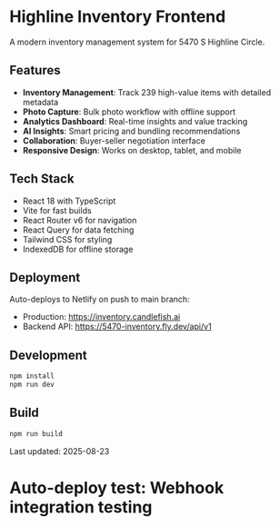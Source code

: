 # Highline Inventory Frontend

A modern inventory management system for 5470 S Highline Circle.

## Features

- **Inventory Management**: Track 239 high-value items with detailed metadata
- **Photo Capture**: Bulk photo workflow with offline support
- **Analytics Dashboard**: Real-time insights and value tracking
- **AI Insights**: Smart pricing and bundling recommendations
- **Collaboration**: Buyer-seller negotiation interface
- **Responsive Design**: Works on desktop, tablet, and mobile

## Tech Stack

- React 18 with TypeScript
- Vite for fast builds
- React Router v6 for navigation
- React Query for data fetching
- Tailwind CSS for styling
- IndexedDB for offline storage

## Deployment

Auto-deploys to Netlify on push to main branch:
- Production: https://inventory.candlefish.ai
- Backend API: https://5470-inventory.fly.dev/api/v1

## Development

```bash
npm install
npm run dev
```

## Build

```bash
npm run build
```

Last updated: 2025-08-23
# Auto-deploy test: Webhook integration testing

